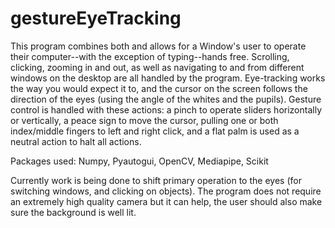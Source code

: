 # gestureEyeTracking
This program combines both and allows for a Window's user to operate their computer--with the exception of typing--hands free. Scrolling, clicking, zooming in and out, as well as navigating to and from different windows on the desktop are all handled by the program. Eye-tracking works the way you would expect it to, and the cursor on the screen follows the direction of the eyes (using the angle of the whites and the pupils). Gesture control is handled with these actions: a pinch to operate sliders horizontally or vertically, a peace sign to move the cursor, pulling one or both index/middle fingers to left and right click, and a flat palm is used as a neutral action to halt all actions. 

Packages used: Numpy, Pyautogui, OpenCV, Mediapipe, Scikit

Currently work is being done to shift primary operation to the eyes (for switching windows, and clicking on objects). The program does not require an extremely high quality camera but it can help, the user should also make sure the background is well lit. 

